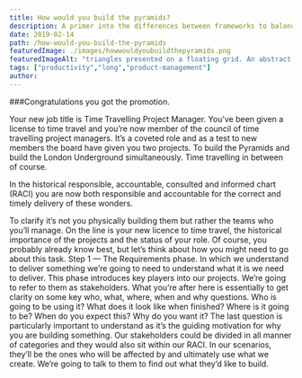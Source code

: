 ```yaml
---
title: How would you build the pyramids?
description: A primer into the differences between frameworks to balance complexity.
date: 2019-02-14
path: /how-would-you-build-the-pyramids
featuredImage: ./images/howwouldyoubuildthepyramids.png
featuredImageAlt: "triangles presented on a floating grid. An abstract image."
tags: ["productivity","long","product-management"]
author:
---
```


###Congratulations you got the promotion.

Your new job title is Time Travelling Project Manager. You’ve been given a license to time travel and you’re now member of the council of time travelling project managers.
It’s a coveted role and as a test to new members the board have given you two projects. To build the Pyramids and build the London Underground simultaneously. Time travelling in between of course.

In the historical responsible, accountable, consulted and informed chart (RACI) you are now both responsible and accountable for the correct and timely delivery of these wonders.

To clarify it’s not you physically building them but rather the teams who you’ll manage. On the line is your new licence to time travel, the historical importance of the projects and the status of your role.
Of course, you probably already know best, but let’s think about how you might need to go about this task.
Step 1 — The Requirements phase.
In which we understand to deliver something we’re going to need to understand what it is we need to deliver.
This phase introduces key players into our projects. We’re going to refer to them as stakeholders. What you’re after here is essentially to get clarity on some key who, what, where, when and why questions.
Who is going to be using it? What does it look like when finished? Where is it going to be? When do you expect this? Why do you want it? The last question is particularly important to understand as it’s the guiding motivation for why you are building something.
Our stakeholders could be divided in all manner of categories and they would also sit within our RACI. In our scenarios, they’ll be the ones who will be affected by and ultimately use what we create. We’re going to talk to them to find out what they’d like to build.
